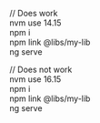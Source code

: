// Does work  
nvm use 14.15  
npm i  
npm link @libs/my-lib  
ng serve  

// Does not work  
nvm use 16.15  
npm i  
npm link @libs/my-lib  
ng serve
